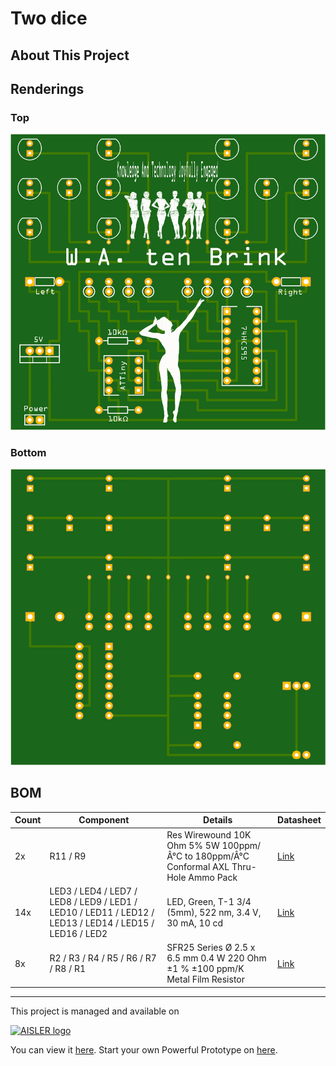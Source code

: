 # Two dice

## About This Project



## Renderings

### Top
[![Top Rendering](renderings/top.png)](https://aisler.net/p/VJCQGTXT)

### Bottom
[![Bottom Rendering](renderings/bottom.png)](https://aisler.net/p/VJCQGTXT)

## BOM

|Count|Component|Details|Datasheet|
|-|-|-|-|
|2x|R11 / R9|Res Wirewound 10K Ohm 5% 5W 100ppm/Â°C to 180ppm/Â°C Conformal AXL Thru-Hole Ammo Pack|[Link](http://datasheet.octopart.com/AC05000001002JAC00-Vishay-datasheet-68299458.pdf)|
|14x|LED3 / LED4 / LED7 / LED8 / LED9 / LED1 / LED10 / LED11 / LED12 / LED13 / LED14 / LED15 / LED16 / LED2|LED, Green, T-1 3/4 (5mm), 522 nm, 3.4 V, 30 mA, 10 cd|[Link](http://datasheet.octopart.com/151053GS03000-W%C3%BCrth-Elektronik-datasheet-41196475.pdf)|
|8x|R2 / R3 / R4 / R5 / R6 / R7 / R8 / R1|SFR25 Series Ø 2.5 x 6.5 mm 0.4 W 220 Ohm ±1 % ±100 ppm/K Metal Film Resistor|[Link](http://datasheet.octopart.com/SFR2500002200FR500-Vishay-datasheet-7601024.pdf)|

---

This project is managed and available on

[![AISLER logo](https://aisler.net/public/logo.png)](https://aisler.net/p/VJCQGTXT)

You can view it [here](https://aisler.net/p/VJCQGTXT). Start your own Powerful Prototype on [here](https://aisler.net).
